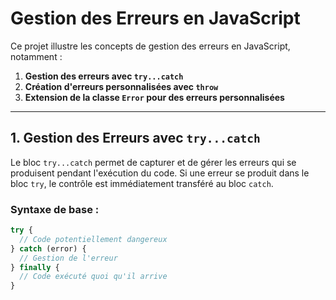 # Gestion des Erreurs en JavaScript

Ce projet illustre les concepts de gestion des erreurs en JavaScript, notamment :

1. **Gestion des erreurs avec `try...catch`**
2. **Création d'erreurs personnalisées avec `throw`**
3. **Extension de la classe `Error` pour des erreurs personnalisées**

---

## 1. Gestion des Erreurs avec `try...catch`

Le bloc `try...catch` permet de capturer et de gérer les erreurs qui se produisent pendant l'exécution du code. Si une erreur se produit dans le bloc `try`, le contrôle est immédiatement transféré au bloc `catch`.

### Syntaxe de base :
```javascript
try {
  // Code potentiellement dangereux
} catch (error) {
  // Gestion de l'erreur
} finally {
  // Code exécuté quoi qu'il arrive
}